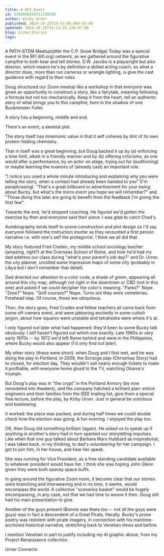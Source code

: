 ```yaml
---
title: A BFI Event
id: 5192030193711139148
author: Kirby Urner
published: 2024-10-25T14:51:00.004-07:00
updated: 2024-10-25T15:13:18.138-07:00
blog: bizmo_diaries
tags: 
---
```


[](https://blogger.googleusercontent.com/img/b/R29vZ2xl/AVvXsEhJkqexve0yDQCvrJ2vUvim7ZEj9uvlW8Z2o6c2Nc9a-9jCrUtFyW9fx9MeVGHbw07H7U4WVLwp4eLfiYOdWxdg76UxwALgmlFyiNhfWKaDxwphOlHPb4a4SECYFO5QGk46n1smMfY4iNAxxZzu7hCdRmW5TTtLNGKj5pTWJLeka8JLwCohC3nC/s1144/princeton_philosophy.png)A PATH-STEM Meetup(after the C.P. Snow Bridge)
Today was a special event in the BFI (bfi.org) network, as we gathered around the figurative campfire to both hear and tell stories. D.W. Jacobs is a playwright but also director, which means he's by definition a skilled acting coach, as what a director does, more than run cameras or wrangle lighting, is give the cast guidance with regard to their roles.

Doug structured our Zoom meetup like a workshop in that everyone was given an opportunity to construct a story, like a fairytale, meaning following a formula but not too mechanically. Keep it from the heart, tell an authentic story of what brings you to this campfire, here in the shadow of one Buckminster Fuller. 

A story has a beginning, middle and end. 

There's an event, a skeletal plot. 

The story itself has mnemonic value in that it self coheres by dint of its own protein-folding chemistry.

That in itself was a great beginning, but Doug backed it up by (a) enforcing a time limit, albeit in a friendly manner and by (b) offering criticisms, as one would after a performance, by an actor on stage, trying out for (auditioning) or maybe learning the nuances of (already cast) an important role.

"I notice you used a whole minute introducing and explaining why you were telling the story, when a context had already been handed to you" (I'm paraphrasing). "That's a great billboard or advertisement for your being about Bucky, but what's the micro event you hope we will remember?" and "Those doing this later are going to benefit from the feedback I'm giving the first few". 

Towards the end, he'd stopped coaching. He figured we'd gotten the exercise by then and everyone said their piece. I was glad to catch Chad's.

Autobiography lends itself to scene construction and plot design so I'd say everyone followed the instruction insofar as they recounted a first person narrative i.e. with one's self the protagonist. I think we all did that.

My story featured Fred Craden, my middle school sociology teacher (amazing, right?) at the Overseas School of Rome, and how he'd had my dad address our class during "what's your parent's job day?" and Dr. Urner, the city planner, unrolled some impressive maps of some city (probably in Libya but I don't remember that detail). 

Dad directed our attention to a color code, a shade of green, appearing all around this city map, although not right in the downtown or CBD (not in this one) and asked if we could decipher the color's meaning. "Parks?" Nope. "Zoos?" Nope. "Golf courses?" Nope. Turns out they were cemeteries. Forehead slap. Of course, those are ubiquitous.

Then, the story goes, Fred Craden and fellow teachers all came back from some off-camera event, and were jabbering excitedly in some cultish jargon, about how squares were unstable and tetrahedra were where it's at. 

I only figured out later what had happened: they'd been to some Bucky talk obviously. I still haven't figured out which one exactly. Late 1960s or very early 1970s -- by 1972 we'd left Rome behind and were in the Philippines, where Bucky would also appear (I'd only find out later).

My other story (these were short): when Doug and I first met, and he was doing the play in Portland, in 2008, the Scrooge play (Christmas Story) had to closed, for election day. They wouldn't sell nearly enough tickets to make it profitable, with everyone home glued to the TV, watching Obama's triumph. 

But Doug's play was in "the crypt" in the Portland Armory (by now remodeled into theaters), and the company hatched a brilliant plan: entice engineers and their families from the IEEE mailing list, give them a special free lecture, before the play, by Kirby Urner. Just in general be solicitous and kowtowing. 

It worked: the place was packed, and during half times we could double check how the election was going. A fun evening. I enjoyed the play too.

OK, then Doug did something brilliant (again). He asked us to speak up if anything in another's story had in turn sparked our storytelling impulses. Like when that one guy talked about Barbara Marx Hubbard as inspirational, I was taken back, in my thinking, to dad's volunteering for her campaign. I got to join him, in her house, and hear her speak.

She was running for Vice President, as a free standing candidate available to whatever president would have her. I think she was hoping John Glenn given they were both spacey space buffs. 

In going around the figurative Zoom room, it become clear that our stories were branching and interweaving and in no time, it seems, would encompass the world. A collective "scenarios basket" would be hugely encompassing, in any case, not that we had time to weave it then. Doug still had his main presentation to give.

Another of the guys present (Bonnie was there too -- not all the guys were guys) was in fact a descendent of a Great Pirate, literally. Bucky's prose poetry was redolent with pirate imagery, in connection with his maritime-anchored historical narrative, stretching back to Venetian times and before. 

I mention Venetian in part to justify including my AI graphic above, from my Project Renaissance collection.

[](https://www.flickr.com/photos/kirbyurner/54092978981/in/dateposted/)
Urner Connects